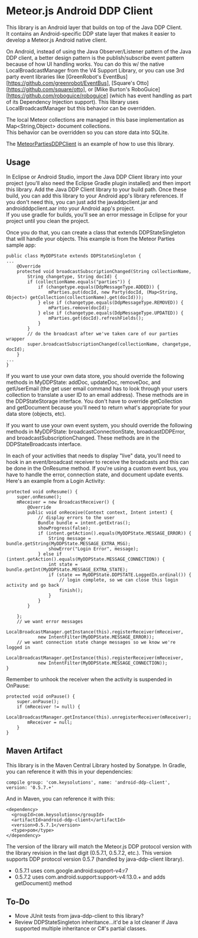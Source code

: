 Meteor.js Android DDP Client
============================

This library is an Android layer that builds on top of the Java DDP Client.  
It contains an Android-specific DDP state layer that makes it easier to develop a
Meteor.js Android native client.

On Android, instead of using the Java Observer/Listener pattern of the Java
DDP client, a better design pattern is the publish/subscribe 
event pattern because of how UI handling works.
You can do this w/ the native LocalBroadcastManager from the V4 Support Library,
or you can use 3rd party event libraries like 
[GreenRobot's EventBus][https://github.com/greenrobot/EventBus],
[Square's Otto][https://github.com/square/otto], 
or [Mike Burton's RoboGuice][https://github.com/roboguice/roboguice]
(which has event handling as part of its Dependency Injection support).
This library uses LocalBroadcastManager but this behavior can be overridden.

The local Meteor collections are managed in this base implementation
as Map<String,Object> document collections.  
This behavior can be overridden so you can store data into SQLite.

The [MeteorPartiesDDPClient](https://github.com/kenyee/MeteorPartiesDDPClient)
is an example of how to use this library.

Usage
-----
In Eclipse or Android Studio, import the Java DDP Client library into your
project (you'll also need the Eclipse Gradle plugin installed) 
and then import this library.  Add the Java DDP Client library to
your build path.  Once these build, you can add this library to your Android
app's library references.  If you don't need this, you can just add the
javaddpclient.jar and androidddpclient.aar into your Android app's project.  
If you use gradle for builds, you'll see an error message in Eclipse for 
your project until you clean the project.

Once you do that, you can create a class that extends DDPStateSingleton
that will handle your objects. This example is from the Meteor Parties sample app:

    public class MyDDPState extends DDPStateSingleton {
    ...
        @Override
        protected void broadcastSubscriptionChanged(String collectionName,
            String changetype, String docId) {
            if (collectionName.equals("parties")) {
                if (changetype.equals(DdpMessageType.ADDED)) {
                    mParties.put(docId, new Party(docId, (Map<String, Object>) getCollection(collectionName).get(docId)));
                } else if (changetype.equals(DdpMessageType.REMOVED)) {
                    mParties.remove(docId);
                } else if (changetype.equals(DdpMessageType.UPDATED)) {
                    mParties.get(docId).refreshFields();
                }
            }
            // do the broadcast after we've taken care of our parties wrapper
            super.broadcastSubscriptionChanged(collectionName, changetype, docId);
        }
    ...
    }

If you want to use your own data store, you should override the following
methods in MyDDPState: addDoc, updateDoc, removeDoc, and getUserEmail (the
get user email command has to look through your users collection to translate
a user ID to an email address).  These methods are in the DDPStateStorage
interface.  You don't have to override getCollection and getDocument because
you'll need to return what's appropriate for your data store (objects, etc).

If you want to use your own event system, you should override the following
methods in MyDDPState: broadcastConnectionState, broadcastDDPError,
and broadcastSubscriptionChanged.  These methods are in the DDPStateBroadcasts
interface.

In each of your activities that needs to display "live" data, you'll need
to hook in an event/broadcast receiver to receive the broadcasts
and this can be done in the OnResume method.  If you're using a custom
event bus, you have to handle the error, connection state, and document update events.
Here's an example from a Login Activity: 

    protected void onResume() {
        super.onResume();
        mReceiver = new BroadcastReceiver() {
            @Override
            public void onReceive(Context context, Intent intent) {
                // display errors to the user
                Bundle bundle = intent.getExtras();
                showProgress(false);
                if (intent.getAction().equals(MyDDPState.MESSAGE_ERROR)) {
                    String message = bundle.getString(MyDDPState.MESSAGE_EXTRA_MSG);
                    showError("Login Error", message);
                } else if (intent.getAction().equals(MyDDPState.MESSAGE_CONNECTION)) {
                    int state = bundle.getInt(MyDDPState.MESSAGE_EXTRA_STATE);
                    if (state == MyDDPState.DDPSTATE.LoggedIn.ordinal()) {
                        // login complete, so we can close this login activity and go back
                        finish();
                    }
                }
            }
    
        };
        // we want error messages
        LocalBroadcastManager.getInstance(this).registerReceiver(mReceiver,
                new IntentFilter(MyDDPState.MESSAGE_ERROR));
        // we want connection state change messages so we know we're logged in
        LocalBroadcastManager.getInstance(this).registerReceiver(mReceiver,
                new IntentFilter(MyDDPState.MESSAGE_CONNECTION));
    }

Remember to unhook the receiver when the activity is suspended in OnPause:

    protected void onPause() {
        super.onPause();             
        if (mReceiver != null) {
            LocalBroadcastManager.getInstance(this).unregisterReceiver(mReceiver);
            mReceiver = null;
        }
    }

Maven Artifact
--------------
This library is in the Maven Central Library hosted by Sonatype.
In Gradle, you can reference it with this in your dependencies:

    compile group: 'com.keysolutions', name: 'android-ddp-client', version: '0.5.7.+'

And in Maven, you can reference it with this:

    <dependency>
      <groupId>com.keysolutions</groupId>
      <artifactId>android-ddp-client</artifactId>
      <version>0.5.7.1</version>
      <type>pom</type>
    </dependency>

The version of the library will match the Meteor.js DDP protocol version with the 
library revision in the last digit (0.5.7.1, 0.5.7.2, etc.).  This version supports
DDP protocol version 0.5.7 (handled by java-ddp-client library).

* 0.5.7.1 uses com.google.android:support-v4:r7
* 0.5.7.2 uses com.android.support:support-v4:13.0.+ and adds getDocument() method
    
To-Do
-----
* Move JUnit tests from java-ddp-client to this library?
* Review DDPStateSingleton inheritance...it'd be a lot cleaner if Java supported
multiple inheritance or C#'s partial classes.
